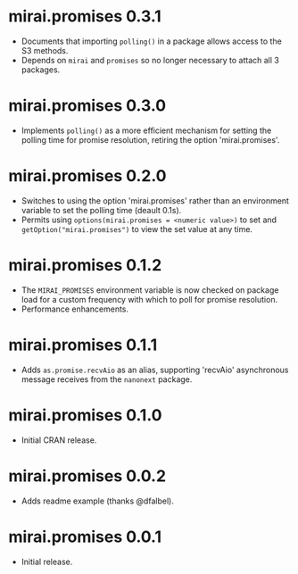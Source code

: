 # mirai.promises 0.3.1

* Documents that importing `polling()` in a package allows access to the S3 methods.
* Depends on `mirai` and `promises` so no longer necessary to attach all 3 packages.

# mirai.promises 0.3.0

* Implements `polling()` as a more efficient mechanism for setting the polling time for promise resolution, retiring the option 'mirai.promises'.

# mirai.promises 0.2.0

* Switches to using the option 'mirai.promises' rather than an environment variable to set the polling time (deault 0.1s).
* Permits using `options(mirai.promises = <numeric value>)` to set and `getOption("mirai.promises")` to view the set value at any time.

# mirai.promises 0.1.2

* The `MIRAI_PROMISES` environment variable is now checked on package load for a custom frequency with which to poll for promise resolution.
* Performance enhancements.

# mirai.promises 0.1.1

* Adds `as.promise.recvAio` as an alias, supporting 'recvAio' asynchronous message receives from the `nanonext` package.

# mirai.promises 0.1.0

* Initial CRAN release.

# mirai.promises 0.0.2

* Adds readme example (thanks @dfalbel).

# mirai.promises 0.0.1

* Initial release.
